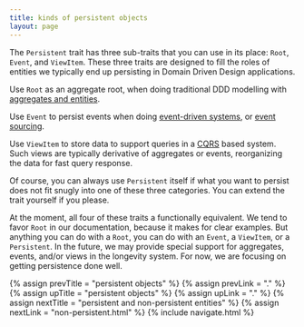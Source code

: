 ```yaml
---
title: kinds of persistent objects
layout: page
---
```


The `Persistent` trait has three sub-traits that you can use in its
place: `Root`, `Event`, and `ViewItem`. These three traits are
designed to fill the roles of entities we typically end up persisting
in Domain Driven Design applications.

Use `Root` as an aggregate root, when doing traditional DDD modelling
with [aggregates and
entities](../ddd-basics/aggregates-and-entities.html).

Use `Event` to persist events when doing [event-driven
systems](https://en.wikipedia.org/wiki/Event-driven_architecture), or
[event sourcing](http://martinfowler.com/eaaDev/EventSourcing.html).

Use `ViewItem` to store data to support queries in a
[CQRS](http://martinfowler.com/bliki/CQRS.html) based system. Such
views are typically derivative of aggregates or events, reorganizing
the data for fast query response.

Of course, you can always use `Persistent` itself if what you want to
persist does not fit snugly into one of these three categories. You
can extend the trait yourself if you please.

At the moment, all four of these traits a functionally equivalent. We
tend to favor `Root` in our documentation, because it makes for clear
examples. But anything you can do with a `Root`, you can do with an
`Event`, a `ViewItem`, or a `Persistent`. In the future, we may
provide special support for aggregates, events, and/or views in the
longevity system. For now, we are focusing on getting persistence done
well.

{% assign prevTitle = "persistent objects" %}
{% assign prevLink = "." %}
{% assign upTitle = "persistent objects" %}
{% assign upLink = "." %}
{% assign nextTitle = "persistent and non-persistent entities" %}
{% assign nextLink = "non-persistent.html" %}
{% include navigate.html %}
